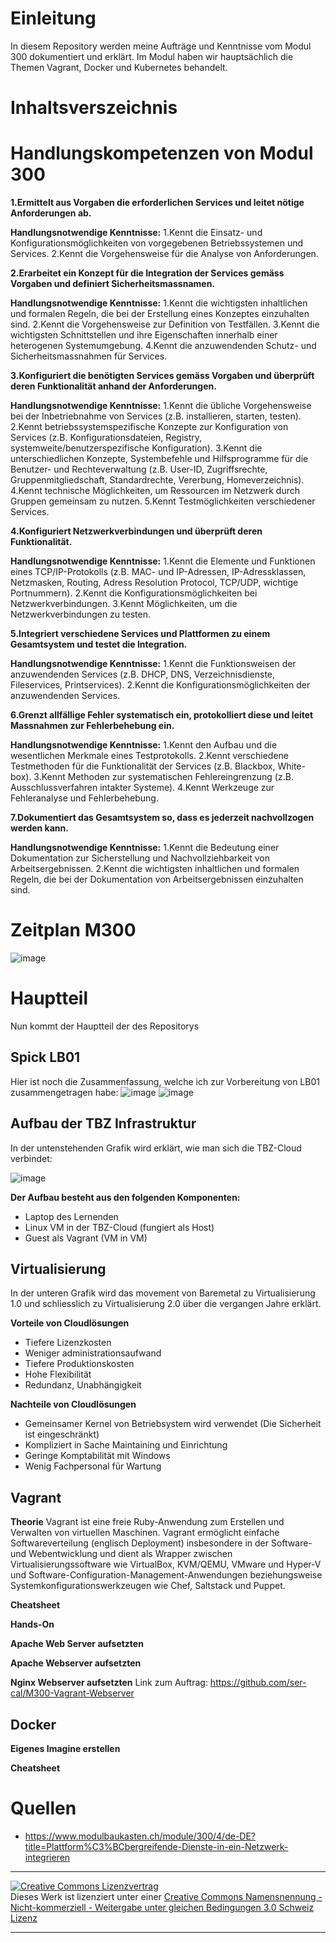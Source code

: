 # Einleitung
In diesem Repository werden meine Aufträge und Kenntnisse vom Modul 300 dokumentiert und erklärt. Im Modul haben wir hauptsächlich die Themen Vagrant, Docker und Kubernetes behandelt.

# Inhaltsverszeichnis

# Handlungskompetenzen von Modul 300
**1.Ermittelt aus Vorgaben die erforderlichen Services und leitet nötige Anforderungen ab.**

**Handlungsnotwendige Kenntnisse:**
1.Kennt die Einsatz- und Konfigurationsmöglichkeiten von vorgegebenen Betriebssystemen und Services.
2.Kennt die Vorgehensweise für die Analyse von Anforderungen.

**2.Erarbeitet ein Konzept für die Integration der Services gemäss Vorgaben und definiert Sicherheitsmassnamen.**

**Handlungsnotwendige Kenntnisse:**
1.Kennt die wichtigsten inhaltlichen und formalen Regeln, die bei der Erstellung eines Konzeptes einzuhalten sind.
2.Kennt die Vorgehensweise zur Definition von Testfällen.
3.Kennt die wichtigsten Schnittstellen und ihre Eigenschaften innerhalb einer heterogenen Systemumgebung.
4.Kennt die anzuwendenden Schutz- und Sicherheitsmassnahmen für Services.

**3.Konfiguriert die benötigten Services gemäss Vorgaben und überprüft deren Funktionalität anhand der Anforderungen.**

**Handlungsnotwendige Kenntnisse:**
1.Kennt die übliche Vorgehensweise bei der Inbetriebnahme von Services (z.B. installieren, starten, testen).
2.Kennt betriebssystemspezifische Konzepte zur Konfiguration von Services (z.B. Konfigurationsdateien, Registry, systemweite/benutzerspezifische Konfiguration).
3.Kennt die unterschiedlichen Konzepte, Systembefehle und Hilfsprogramme für die Benutzer- und Rechteverwaltung (z.B. User-ID, Zugriffsrechte, Gruppenmitgliedschaft, Standardrechte, Vererbung, Homeverzeichnis).
4.Kennt technische Möglichkeiten, um Ressourcen im Netzwerk durch Gruppen gemeinsam zu nutzen.
5.Kennt Testmöglichkeiten verschiedener Services.

**4.Konfiguriert Netzwerkverbindungen und überprüft deren Funktionalität.**

**Handlungsnotwendige Kenntnisse:**
1.Kennt die Elemente und Funktionen eines TCP/IP-Protokolls (z.B. MAC- und IP-Adressen, IP-Adressklassen, Netzmasken, Routing, Adress Resolution Protocol, TCP/UDP, wichtige Portnummern).
2.Kennt die Konfigurationsmöglichkeiten bei Netzwerkverbindungen.
3.Kennt Möglichkeiten, um die Netzwerkverbindungen zu testen.

**5.Integriert verschiedene Services und Plattformen zu einem Gesamtsystem und testet die Integration.**

**Handlungsnotwendige Kenntnisse:**
1.Kennt die Funktionsweisen der anzuwendenden Services (z.B. DHCP, DNS, Verzeichnisdienste, Fileservices, Printservices).
2.Kennt die Konfigurationsmöglichkeiten der anzuwendenden Services.

**6.Grenzt allfällige Fehler systematisch ein, protokolliert diese und leitet Massnahmen zur Fehlerbehebung ein.**

**Handlungsnotwendige Kenntnisse:**
1.Kennt den Aufbau und die wesentlichen Merkmale eines Testprotokolls.
2.Kennt verschiedene Testmethoden für die Funktionalität der Services (z.B. Blackbox, White-box).
3.Kennt Methoden zur systematischen Fehlereingrenzung (z.B. Ausschlussverfahren intakter Systeme).
4.Kennt Werkzeuge zur Fehleranalyse und Fehlerbehebung.

**7.Dokumentiert das Gesamtsystem so, dass es jederzeit nachvollzogen werden kann.**

**Handlungsnotwendige Kenntnisse:**
1.Kennt die Bedeutung einer Dokumentation zur Sicherstellung und Nachvollziehbarkeit von Arbeitsergebnissen.
2.Kennt die wichtigsten inhaltlichen und formalen Regeln, die bei der Dokumentation von Arbeitsergebnissen einzuhalten sind.

# Zeitplan M300
![image](https://user-images.githubusercontent.com/105722466/176194961-a8cc1e85-a7cc-4176-ba11-271ca542b1a1.png)


# Hauptteil
Nun kommt der Hauptteil der des Repositorys

## Spick LB01
Hier ist noch die Zusammenfassung, welche ich zur Vorbereitung von LB01 zusammengetragen habe:
![image](https://user-images.githubusercontent.com/105722466/176195599-e002aaaf-6c2e-4ac3-a290-aeb3763f2e39.png)
![image](https://user-images.githubusercontent.com/105722466/176195630-7954874a-be75-411d-b7a4-515203bd3958.png)


## Aufbau der TBZ Infrastruktur
In der untenstehenden Grafik wird erklärt, wie man sich die TBZ-Cloud verbindet:

![image](https://user-images.githubusercontent.com/105722466/176201601-212b8e47-7e0c-4142-8305-ead0cf29f2d1.png)

**Der Aufbau besteht aus den folgenden Komponenten:**
-	Laptop des Lernenden
-	Linux VM in der TBZ-Cloud (fungiert als Host)
-	Guest als Vagrant (VM in VM)

## Virtualisierung
In der unteren Grafik wird das movement von Baremetal zu Virtualisierung 1.0 und schliesslich zu Virtualisierung 2.0 über die vergangen Jahre erklärt.

**Vorteile von Cloudlösungen**
- Tiefere Lizenzkosten
- Weniger administrationsaufwand
- Tiefere Produktionskosten
- Hohe Flexibilität
- Redundanz, Unabhängigkeit

**Nachteile von Cloudlösungen**
- Gemeinsamer Kernel von Betriebsystem wird verwendet (Die Sicherheit ist eingeschränkt)
- Kompliziert in Sache Maintaining und Einrichtung
- Geringe Komptabilität mit Windows
- Wenig Fachpersonal für Wartung

## Vagrant
**Theorie**
Vagrant ist eine freie Ruby-Anwendung zum Erstellen und Verwalten von virtuellen Maschinen. Vagrant ermöglicht einfache Softwareverteilung (englisch Deployment) insbesondere in der Software- und Webentwicklung und dient als Wrapper zwischen Virtualisierungssoftware wie VirtualBox, KVM/QEMU, VMware und Hyper-V und Software-Configuration-Management-Anwendungen beziehungsweise Systemkonfigurationswerkzeugen wie Chef, Saltstack und Puppet.

**Cheatsheet**

**Hands-On**

**Apache Web Server aufsetzten**

**Apache Webserver aufsetzten**

**Nginx Webserver aufsetzten**
Link zum Auftrag: https://github.com/ser-cal/M300-Vagrant-Webserver

## Docker
**Eigenes Imagine erstellen**

**Cheatsheet**

# Quellen
- https://www.modulbaukasten.ch/module/300/4/de-DE?title=Plattform%C3%BCbergreifende-Dienste-in-ein-Netzwerk-integrieren

- - -
<a rel="license" href="http://creativecommons.org/licenses/by-nc-sa/3.0/ch/"><img alt="Creative Commons Lizenzvertrag" style="border-width:0" src="https://i.creativecommons.org/l/by-nc-sa/3.0/ch/88x31.png" /></a><br />Dieses Werk ist lizenziert unter einer <a rel="license" href="http://creativecommons.org/licenses/by-nc-sa/3.0/ch/">Creative Commons Namensnennung - Nicht-kommerziell - Weitergabe unter gleichen Bedingungen 3.0 Schweiz Lizenz</a>

- - -
